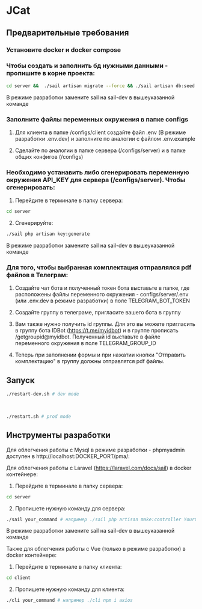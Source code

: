 # JCat

## Предварительные требования

### Установите docker и docker compose

### Чтобы создать и заполнить бд нужными данными - пропишите в корне проекта:

```bash
cd server &&  ./sail artisan migrate --force && ./sail artisan db:seed --force
```
В режиме разработки замените sail на sail-dev в вышеуказанной команде

### Заполните файлы переменных окружения в папке configs 

1) Для клиента в папке /configs/client создайте файл .env (В режиме разработки .env.dev) и заполните по аналогии 
 с файлом .env.example

2) Сделайте по аналогии в папке сервера (/configs/server) и в папке общих конфигов (/configs)

### Необходимо устанавить либо сгенерировать переменную окружения API_KEY для сервера (/configs/server). Чтобы сгенерировать:

1) Перейдите в терминале в папку сервера:

```bash
cd server
```

2) Cгенерируйте:

```bash
./sail php artisan key:generate
```

В режиме разработки замените sail на sail-dev в вышеуказанной команде

### Для того, чтобы выбранная комплектация отправлялся pdf файлов в Телеграм:

1) Создайте чат бота и полученный токен бота выставьте в папке, где расположены файлы переменного окружения - configs/server/.env (или .env.dev в режиме разработки) 
в поле TELEGRAM_BOT_TOKEN

2) Создайте группу в телеграме, пригласите вашего бота в группу

3) Вам также нужно получить id группы. Для это вы можете пригласить в группу бота IDBot (https://t.me/myidbot) и в группе прописать /getgroupid@myidbot. Полученный id выставьте в файле переменного окружения в поле TELEGRAM_GROUP_ID

4)  Теперь при заполнении формы и при нажатии кнопки "Отправить комплектацию" в группу должны отправлятся pdf файлы.


## Запуск 

```bash
./restart-dev.sh # dev mode
```

<br/>

```bash
./restart.sh # prod mode
```

## Инструменты разработки

Для облегчения работы с Mysql в режиме разработки - phpmyadmin доступен в http://localhost:DOCKER_PORT/pma/:

Для облегчения работы с Laravel (https://laravel.com/docs/sail) в docker контейнере:

1) Перейдите в терминале в папку сервера:

```bash
cd server
```

2) Пропишете нужную команду для сервера:

```bash
./sail your_command # например ./sail php artisan make:controller YourController
```

В режиме разработки замените sail на sail-dev в вышеуказанной команде

Также для облегчения работы с Vue (только в режиме разработки) в docker контейнере:

1) Перейдите в терминале в папку клиента:

```bash
cd client
```

2) Пропишете нужную команду для клиента:

```bash
./cli your_command # например ./cli npm i axios
```

